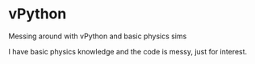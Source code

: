 # vPython
Messing around with vPython and basic physics sims

I have basic physics knowledge and the code is messy, just for interest.
